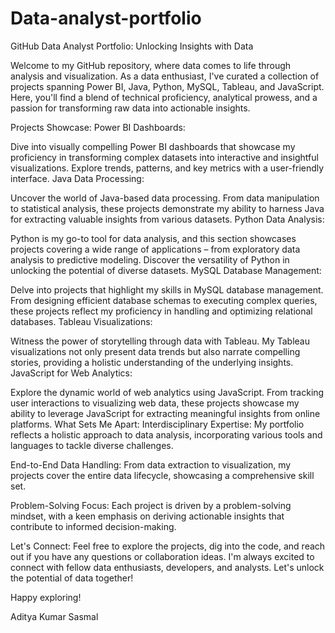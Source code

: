 # Data-analyst-portfolio
GitHub Data Analyst Portfolio: Unlocking Insights with Data

Welcome to my GitHub repository, where data comes to life through analysis and visualization. As a data enthusiast, I've curated a collection of projects spanning Power BI, Java, Python, MySQL, Tableau, and JavaScript. Here, you'll find a blend of technical proficiency, analytical prowess, and a passion for transforming raw data into actionable insights.

Projects Showcase:
Power BI Dashboards:

Dive into visually compelling Power BI dashboards that showcase my proficiency in transforming complex datasets into interactive and insightful visualizations. Explore trends, patterns, and key metrics with a user-friendly interface.
Java Data Processing:

Uncover the world of Java-based data processing. From data manipulation to statistical analysis, these projects demonstrate my ability to harness Java for extracting valuable insights from various datasets.
Python Data Analysis:

Python is my go-to tool for data analysis, and this section showcases projects covering a wide range of applications – from exploratory data analysis to predictive modeling. Discover the versatility of Python in unlocking the potential of diverse datasets.
MySQL Database Management:

Delve into projects that highlight my skills in MySQL database management. From designing efficient database schemas to executing complex queries, these projects reflect my proficiency in handling and optimizing relational databases.
Tableau Visualizations:

Witness the power of storytelling through data with Tableau. My Tableau visualizations not only present data trends but also narrate compelling stories, providing a holistic understanding of the underlying insights.
JavaScript for Web Analytics:

Explore the dynamic world of web analytics using JavaScript. From tracking user interactions to visualizing web data, these projects showcase my ability to leverage JavaScript for extracting meaningful insights from online platforms.
What Sets Me Apart:
Interdisciplinary Expertise: My portfolio reflects a holistic approach to data analysis, incorporating various tools and languages to tackle diverse challenges.

End-to-End Data Handling: From data extraction to visualization, my projects cover the entire data lifecycle, showcasing a comprehensive skill set.

Problem-Solving Focus: Each project is driven by a problem-solving mindset, with a keen emphasis on deriving actionable insights that contribute to informed decision-making.

Let's Connect:
Feel free to explore the projects, dig into the code, and reach out if you have any questions or collaboration ideas. I'm always excited to connect with fellow data enthusiasts, developers, and analysts. Let's unlock the potential of data together!

Happy exploring!

Aditya Kumar Sasmal
